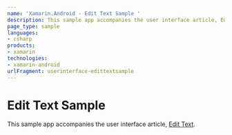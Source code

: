 ```yaml
---
name: 'Xamarin.Android - Edit Text Sample '
description: This sample app accompanies the user interface article, Edit Text.
page_type: sample
languages:
- csharp
products:
- xamarin
technologies:
- xamarin-android
urlFragment: userinterface-edittextsample
---
```

# Edit Text Sample 

This sample app accompanies the user interface article, 
[Edit Text](https://docs.microsoft.com/xamarin/android/user-interface/controls/edit-text).


